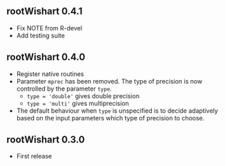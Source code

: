 ## rootWishart 0.4.1
 - Fix NOTE from R-devel
 - Add testing suite

## rootWishart 0.4.0
 - Register native routines
 - Parameter `mprec` has been removed. The type of precision is now controlled by the parameter `type`.
   - `type = 'double'` gives double precision
   - `type = 'multi'` gives multiprecision
 - The default behaviour when `type` is unspecified is to decide adaptively based on the input parameters which type of precision to choose.

## rootWishart 0.3.0
 - First release
